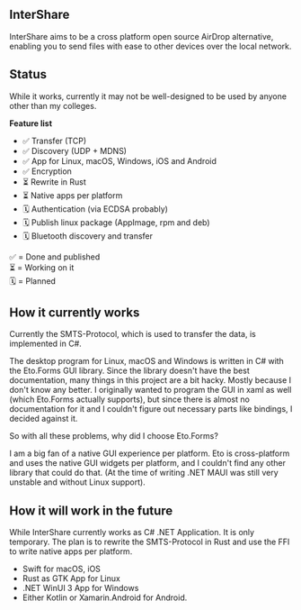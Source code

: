 ## InterShare

InterShare aims to be a cross platform open source AirDrop alternative, enabling you to send files with ease to other devices over the local network.

## Status 

While it works, currently it may not be well-designed to be used by anyone other than my colleges. 

<b>Feature list</b>
- ✅ Transfer (TCP)
- ✅ Discovery (UDP + MDNS)
- ✅ App for Linux, macOS, Windows, iOS and Android
- ✅ Encryption
- ⏳ Rewrite in Rust
- ⏳ Native apps per platform
- 🗓 Authentication (via ECDSA probably)
- 🗓 Publish linux package (AppImage, rpm and deb)
- 🗓 Bluetooth discovery and transfer

✅ = Done and published <br />
⏳ = Working on it  <br />
🗓 = Planned <br />

## How it currently works

Currently the SMTS-Protocol, which is used to transfer the data, is implemented in C#.

The desktop program for Linux, macOS and Windows is written in C# with the Eto.Forms GUI library. Since the library doesn't have the best documentation, many things in this project are a bit hacky. Mostly because I don't know any better. I originally wanted to program the GUI in xaml as well (which Eto.Forms actually supports), but since there is almost no documentation for it and I couldn't figure out necessary parts like bindings, I decided against it.

So with all these problems, why did I choose Eto.Forms?

I am a big fan of a native GUI experience per platform. Eto is cross-platform and uses the native GUI widgets per platform, and I couldn't find any other library that could do that. (At the time of writing .NET MAUI was still very unstable and without Linux support).


## How it will work in the future

While InterShare currently works as C# .NET Application. It is only temporary. The plan is to rewrite the SMTS-Protocol in Rust and use the FFI to write native apps per platform.

- Swift for macOS, iOS
- Rust as GTK App for Linux
- .NET WinUI 3 App for Windows
- Either Kotlin or Xamarin.Android for Android.

